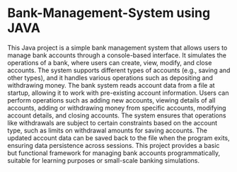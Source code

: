 # Bank-Management-System using JAVA
This Java project is a simple bank management system that allows users to manage bank accounts through a console-based interface. It simulates the operations of a bank, where users can create, view, modify, and close accounts. The system supports different types of accounts (e.g., saving and other types), and it handles various operations such as depositing and withdrawing money. The bank system reads account data from a file at startup, allowing it to work with pre-existing account information. Users can perform operations such as adding new accounts, viewing details of all accounts, adding or withdrawing money from specific accounts, modifying account details, and closing accounts. The system ensures that operations like withdrawals are subject to certain constraints based on the account type, such as limits on withdrawal amounts for saving accounts. The updated account data can be saved back to the file when the program exits, ensuring data persistence across sessions. This project provides a basic but functional framework for managing bank accounts programmatically, suitable for learning purposes or small-scale banking simulations.
